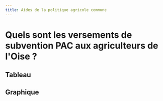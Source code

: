 ```yaml
---
title: Aides de la politique agricole commune
---
```


# Quels sont les versements de subvention PAC aux agriculteurs de l'Oise ?

## Tableau 

## Graphique